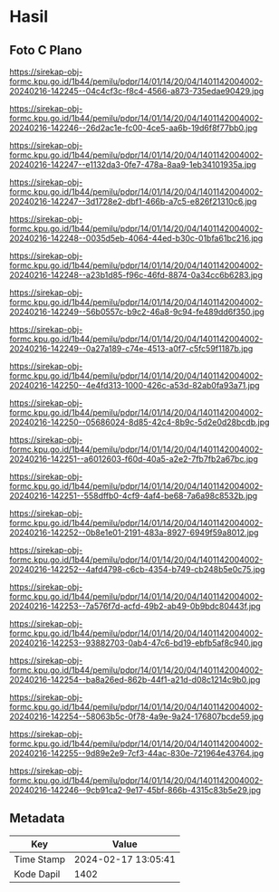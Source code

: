 # Hasil

## Foto C Plano

https://sirekap-obj-formc.kpu.go.id/1b44/pemilu/pdpr/14/01/14/20/04/1401142004002-20240216-142245--04c4cf3c-f8c4-4566-a873-735edae90429.jpg

https://sirekap-obj-formc.kpu.go.id/1b44/pemilu/pdpr/14/01/14/20/04/1401142004002-20240216-142246--26d2ac1e-fc00-4ce5-aa6b-19d6f8f77bb0.jpg

https://sirekap-obj-formc.kpu.go.id/1b44/pemilu/pdpr/14/01/14/20/04/1401142004002-20240216-142247--e1132da3-0fe7-478a-8aa9-1eb34101935a.jpg

https://sirekap-obj-formc.kpu.go.id/1b44/pemilu/pdpr/14/01/14/20/04/1401142004002-20240216-142247--3d1728e2-dbf1-466b-a7c5-e826f21310c6.jpg

https://sirekap-obj-formc.kpu.go.id/1b44/pemilu/pdpr/14/01/14/20/04/1401142004002-20240216-142248--0035d5eb-4064-44ed-b30c-01bfa61bc216.jpg

https://sirekap-obj-formc.kpu.go.id/1b44/pemilu/pdpr/14/01/14/20/04/1401142004002-20240216-142248--a23b1d85-f96c-46fd-8874-0a34cc6b6283.jpg

https://sirekap-obj-formc.kpu.go.id/1b44/pemilu/pdpr/14/01/14/20/04/1401142004002-20240216-142249--56b0557c-b9c2-46a8-9c94-fe489dd6f350.jpg

https://sirekap-obj-formc.kpu.go.id/1b44/pemilu/pdpr/14/01/14/20/04/1401142004002-20240216-142249--0a27a189-c74e-4513-a0f7-c5fc59f1187b.jpg

https://sirekap-obj-formc.kpu.go.id/1b44/pemilu/pdpr/14/01/14/20/04/1401142004002-20240216-142250--4e4fd313-1000-426c-a53d-82ab0fa93a71.jpg

https://sirekap-obj-formc.kpu.go.id/1b44/pemilu/pdpr/14/01/14/20/04/1401142004002-20240216-142250--05686024-8d85-42c4-8b9c-5d2e0d28bcdb.jpg

https://sirekap-obj-formc.kpu.go.id/1b44/pemilu/pdpr/14/01/14/20/04/1401142004002-20240216-142251--a6012603-f60d-40a5-a2e2-7fb7fb2a67bc.jpg

https://sirekap-obj-formc.kpu.go.id/1b44/pemilu/pdpr/14/01/14/20/04/1401142004002-20240216-142251--558dffb0-4cf9-4af4-be68-7a6a98c8532b.jpg

https://sirekap-obj-formc.kpu.go.id/1b44/pemilu/pdpr/14/01/14/20/04/1401142004002-20240216-142252--0b8e1e01-2191-483a-8927-6949f59a8012.jpg

https://sirekap-obj-formc.kpu.go.id/1b44/pemilu/pdpr/14/01/14/20/04/1401142004002-20240216-142252--4afd4798-c6cb-4354-b749-cb248b5e0c75.jpg

https://sirekap-obj-formc.kpu.go.id/1b44/pemilu/pdpr/14/01/14/20/04/1401142004002-20240216-142253--7a576f7d-acfd-49b2-ab49-0b9bdc80443f.jpg

https://sirekap-obj-formc.kpu.go.id/1b44/pemilu/pdpr/14/01/14/20/04/1401142004002-20240216-142253--93882703-0ab4-47c6-bd19-ebfb5af8c940.jpg

https://sirekap-obj-formc.kpu.go.id/1b44/pemilu/pdpr/14/01/14/20/04/1401142004002-20240216-142254--ba8a26ed-862b-44f1-a21d-d08c1214c9b0.jpg

https://sirekap-obj-formc.kpu.go.id/1b44/pemilu/pdpr/14/01/14/20/04/1401142004002-20240216-142254--58063b5c-0f78-4a9e-9a24-176807bcde59.jpg

https://sirekap-obj-formc.kpu.go.id/1b44/pemilu/pdpr/14/01/14/20/04/1401142004002-20240216-142255--9d89e2e9-7cf3-44ac-830e-721964e43764.jpg

https://sirekap-obj-formc.kpu.go.id/1b44/pemilu/pdpr/14/01/14/20/04/1401142004002-20240216-142246--9cb91ca2-9e17-45bf-866b-4315c83b5e29.jpg


## Metadata

| Key        | Value               |
| ---------- | ------------------- |
| Time Stamp | 2024-02-17 13:05:41 |
| Kode Dapil | 1402                |



